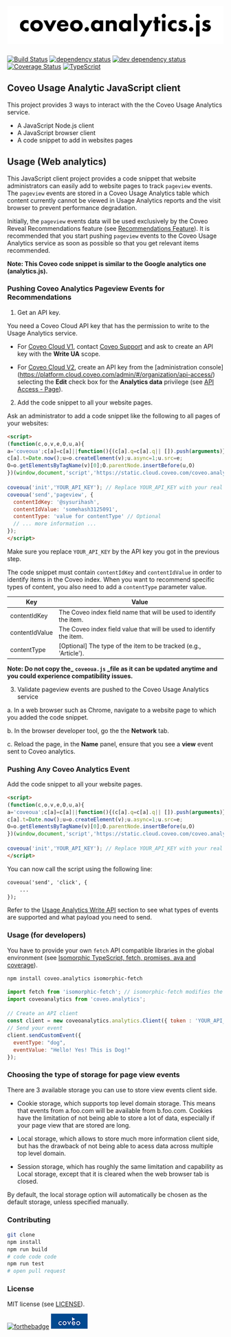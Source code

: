 # ![coveo.analytics](./assets/coveo.analytics.js.png)

[![Build Status](https://travis-ci.org/coveo/coveo.analytics.js.svg?branch=master)](https://travis-ci.org/coveo/coveo.analytics.js)
[![dependency status](https://david-dm.org/coveo/coveo.analytics.js.svg)](https://david-dm.org/coveo/coveo.analytics.js)
[![dev dependency status](https://david-dm.org/coveo/coveo.analytics.js/dev-status.svg)](https://david-dm.org/coveo/coveo.analytics.js#info=devDependencies)
[![Coverage Status](https://coveralls.io/repos/github/coveo/coveo.analytics.js/badge.svg?branch=master)](https://coveralls.io/github/coveo/coveo.analytics.js?branch=master)
[![TypeScript](https://badges.frapsoft.com/typescript/code/typescript.png?v=100)](https://github.com/ellerbrock/typescript-badges/)

## Coveo Usage Analytic JavaScript client

This project provides 3 ways to interact with the the Coveo Usage Analytics service.

- A JavaScript Node.js client
- A JavaScript browser client
- A code snippet to add in websites pages

## Usage (Web analytics)

This JavaScript client project provides a code snippet that website administrators can easily add to website pages to track `pageview` events. The `pageview` events are stored in a Coveo Usage Analytics table which content currently cannot be viewed in Usage Analytics reports and the visit browser to prevent performance degradation.

Initially, the `pageview` events data will be used exclusively by the Coveo Reveal Recommendations feature (see [Recommendations Feature](https://onlinehelp.coveo.com/en/cloud/coveo_reveal_features.htm#Recommendations)). It is recommended that you start pushing `pageview` events to the Coveo Usage Analytics service as soon as possible so that you get relevant items recommended.

**Note: This Coveo code snippet is similar to the Google analytics one (analytics.js).**

### Pushing Coveo Analytics Pageview Events for Recommendations

1. Get an API key.

  You need a Coveo Cloud API key that has the permission to write to the Usage Analytics service.

  - For [Coveo Cloud V1](https://cloud.coveo.com/), contact [Coveo Support](https://coveocommunity.force.com/) and ask to create an API key with the **Write UA** scope.

  - For [Coveo Cloud V2](https://platform.cloud.coveo.com/), create an API key from the [administration console] (https://platform.cloud.coveo.com/admin/#/organization/api-access/) selecting the **Edit** check box for the **Analytics data** privilege (see [API Access - Page](http://www.coveo.com/go?dest=ccv2ac&context=27)).

2. Add the code snippet to all your website pages.
  
  Ask an administrator to add a code snippet like the following to all pages of your websites:

  ```html
  <script>
  (function(c,o,v,e,O,u,a){
  a='coveoua';c[a]=c[a]||function(){(c[a].q=c[a].q|| []).push(arguments)};
  c[a].t=Date.now();u=o.createElement(v);u.async=1;u.src=e;
  O=o.getElementsByTagName(v)[0];O.parentNode.insertBefore(u,O)
  })(window,document,'script','https://static.cloud.coveo.com/coveo.analytics.js/coveoua.js')
  
  coveoua('init','YOUR_API_KEY'); // Replace YOUR_API_KEY with your real key
  coveoua('send','pageview', {
    contentIdKey: '@sysurihash',
    contentIdValue: 'somehash3125091',
    contentType: 'value for contentType' // Optional
    // ... more information ...
  });
  </script>
  ```
  Make sure you replace `YOUR_API_KEY` by the API key you got in the previous step.
  
  The code snippet must contain `contentIdKey` and `contentIdValue` in order to identify items in the Coveo index. When you want to recommend specific types of content, you also need to add a `contentType` parameter value.
  
  | Key            | Value                                                               |
  | ---------------|---------------------------------------------------------------------|
  | contentIdKey   | The Coveo index field name that will be used to identify the item.  |
  | contentIdValue | The Coveo index field value that will be used to identify the item. |
  | contentType    | [Optional] The type of the item to be tracked (e.g., 'Article').    |
  
  **Note: Do not copy the_ `coveoua.js` _file as it can be updated anytime and you could experience compatibility issues.**
  
3. Validate pageview events are pushed to the Coveo Usage Analytics service

  a. In a web browser such as Chrome, navigate to a website page to which you added the code snippet.

  b. In the browser developer tool, go the the **Network** tab.

  c. Reload the page, in the **Name** panel, ensure that you see a **view** event sent to Coveo analytics.

### Pushing Any Coveo Analytics Event

Add the code snippet to all your website pages.

  ```html
  <script>
  (function(c,o,v,e,O,u,a){
  a='coveoua';c[a]=c[a]||function(){(c[a].q=c[a].q|| []).push(arguments)};
  c[a].t=Date.now();u=o.createElement(v);u.async=1;u.src=e;
  O=o.getElementsByTagName(v)[0];O.parentNode.insertBefore(u,O)
  })(window,document,'script','https://static.cloud.coveo.com/coveo.analytics.js/coveoua.js')
  
  coveoua('init','YOUR_API_KEY'); // Replace YOUR_API_KEY with your real key
  </script>
  ```
  
You can now call the script using the following line:

```html
coveoua('send', 'click', {
    ...
});
```

Refer to the [Usage Analytics Write API](https://docs.coveo.com/en/1430/cloud-v2-developers/usage-analytics-write-api) section to see what types of events are supported and what payload you need to send.

### Usage (for developers)

You have to provide your own `fetch` API compatible libraries in the global environment (see [Isomorphic TypeScript, fetch, promises, ava and coverage](http://source.coveo.com/2016/05/11/isomorphic-typescript-ava-w-coverage/)).

```bash
npm install coveo.analytics isomorphic-fetch
```

```js
import fetch from 'isomorphic-fetch'; // isomorphic-fetch modifies the global environment
import coveoanalytics from 'coveo.analytics';

// Create an API client
const client = new coveoanalytics.analytics.Client({ token : 'YOUR_API_KEY'})
// Send your event
client.sendCustomEvent({
  eventType: "dog",
  eventValue: "Hello! Yes! This is Dog!"
});
```

### Choosing the type of storage for page view events
There are 3 available storage you can use to store view events client side.

- Cookie storage, which supports top level domain storage. This means that events from a.foo.com will be available from b.foo.com.
Cookies have the limitation of not being able to store a lot of data, especially if your page view that are stored are long.

- Local storage, which allows to store much more information client side, but has the drawback of not being able to acess data
across multiple top level domain.

- Session storage, which has roughly the same limitation and capability as Local storage, except that it is cleared when the web browser tab is closed.

By default, the local storage option will automatically be chosen as the default storage, unless specified manually.

### Contributing

```bash
git clone
npm install
npm run build
# code code code
npm run test
# open pull request
```

### License

MIT license (see [LICENSE](LICENSE)).

[![forthebadge](http://forthebadge.com/images/badges/built-with-love.svg)](http://forthebadge.com)
[![coveo](./assets/by-coveo.png)](http://www.coveo.com)
